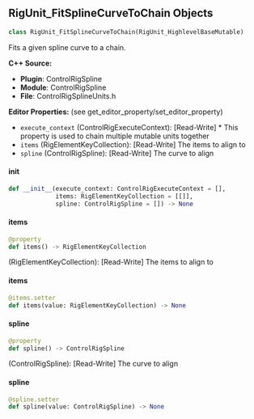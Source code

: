 ## RigUnit_FitSplineCurveToChain Objects

```python
class RigUnit_FitSplineCurveToChain(RigUnit_HighlevelBaseMutable)
```

Fits a given spline curve to a chain.

**C++ Source:**

- **Plugin**: ControlRigSpline
- **Module**: ControlRigSpline
- **File**: ControlRigSplineUnits.h

**Editor Properties:** (see get_editor_property/set_editor_property)

- ``execute_context`` (ControlRigExecuteContext):  [Read-Write] * This property is used to chain multiple mutable units together
- ``items`` (RigElementKeyCollection):  [Read-Write] The items to align to
- ``spline`` (ControlRigSpline):  [Read-Write] The curve to align

<a id="unreal.RigUnit_FitSplineCurveToChain.__init__"></a>

#### __init__

```python
def __init__(execute_context: ControlRigExecuteContext = [],
             items: RigElementKeyCollection = [[]],
             spline: ControlRigSpline = []) -> None
```

<a id="unreal.RigUnit_FitSplineCurveToChain.items"></a>

#### items

```python
@property
def items() -> RigElementKeyCollection
```

(RigElementKeyCollection):  [Read-Write] The items to align to

<a id="unreal.RigUnit_FitSplineCurveToChain.items"></a>

#### items

```python
@items.setter
def items(value: RigElementKeyCollection) -> None
```

<a id="unreal.RigUnit_FitSplineCurveToChain.spline"></a>

#### spline

```python
@property
def spline() -> ControlRigSpline
```

(ControlRigSpline):  [Read-Write] The curve to align

<a id="unreal.RigUnit_FitSplineCurveToChain.spline"></a>

#### spline

```python
@spline.setter
def spline(value: ControlRigSpline) -> None
```

<a id="unreal.RigUnit_FitSplineCurveToChainItemArray"></a>